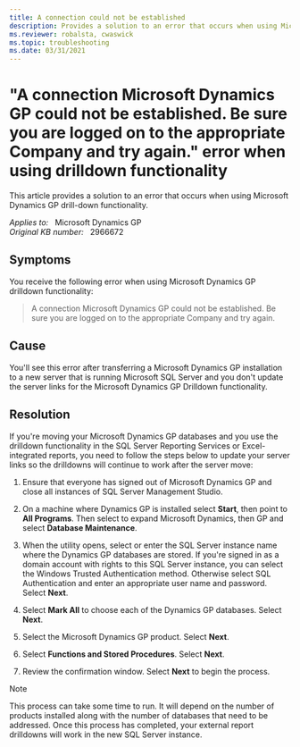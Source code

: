 ```yaml
---
title: A connection could not be established
description: Provides a solution to an error that occurs when using Microsoft Dynamics GP drilldown functionality.
ms.reviewer: robalsta, cwaswick
ms.topic: troubleshooting
ms.date: 03/31/2021
---
```

# "A connection Microsoft Dynamics GP could not be established. Be sure you are logged on to the appropriate Company and try again." error when using drilldown functionality

This article provides a solution to an error that occurs when using Microsoft Dynamics GP drill-down functionality.

_Applies to:_ &nbsp; Microsoft Dynamics GP  
_Original KB number:_ &nbsp; 2966672

## Symptoms

You receive the following error when using Microsoft Dynamics GP drilldown functionality:

> A connection Microsoft Dynamics GP could not be established. Be sure you are logged on to the appropriate Company and try again.

## Cause

You'll see this error after transferring a Microsoft Dynamics GP installation to a new server that is running Microsoft SQL Server and you don't update the server links for the Microsoft Dynamics GP Drilldown functionality.

## Resolution

If you're moving your Microsoft Dynamics GP databases and you use the drilldown functionality in the SQL Server Reporting Services or Excel-integrated reports, you need to follow the steps below to update your server links so the drilldowns will continue to work after the server move:

1. Ensure that everyone has signed out of Microsoft Dynamics GP and close all instances of SQL Server Management Studio.

2. On a machine where Dynamics GP is installed select **Start**, then point to **All Programs**. Then select to expand Microsoft Dynamics, then GP and select **Database Maintenance**.

3. When the utility opens, select or enter the SQL Server instance name where the Dynamics GP databases are stored. If you're signed in as a domain account with rights to this SQL Server instance, you can select the Windows Trusted Authentication method. Otherwise select SQL Authentication and enter an appropriate user name and password. Select **Next**.

4. Select **Mark All** to choose each of the Dynamics GP databases. Select **Next**.

5. Select the Microsoft Dynamics GP product. Select **Next**.

6. Select **Functions and Stored Procedures**. Select **Next**.

7. Review the confirmation window. Select **Next** to begin the process.

> [!NOTE]
> This process can take some time to run. It will depend on the number of products installed along with the number of databases that need to be addressed. Once this process has completed, your external report drilldowns will work in the new SQL Server instance.
